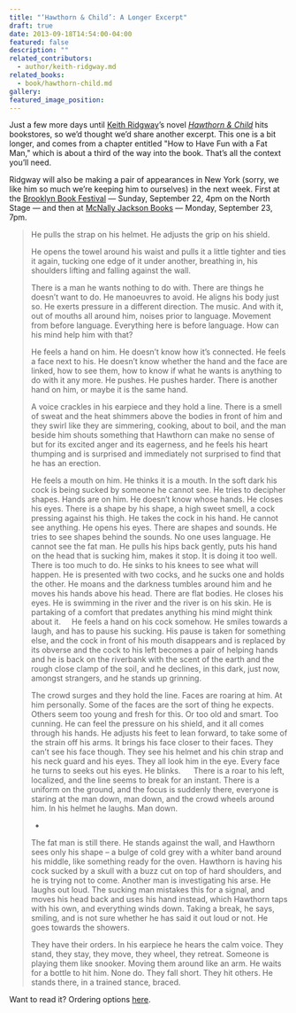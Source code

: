 ```yaml
---
title: "‘Hawthorn & Child’: A Longer Excerpt"
draft: true
date: 2013-09-18T14:54:00-04:00
featured: false
description: ""
related_contributors:
  - author/keith-ridgway.md
related_books:
  - book/hawthorn-child.md
gallery:
featured_image_position: 
---
```


Just a few more days until [Keith Ridgway](https://twitter.com/kthrdgwy)’s novel _[Hawthorn & Child](http://ndbooks.com/book/hawthorn-child)_ hits bookstores, so we’d thought we’d share another excerpt. This one is a bit longer, and comes from a chapter entitled "How to Have Fun with a Fat Man," which is about a third of the way into the book. That’s all the context you’ll need.

Ridgway will also be making a pair of appearances in New York (sorry, we like him so much we’re keeping him to ourselves) in the next week. First at the [Brooklyn Book Festival](http://www.brooklynbookfestival.org/BBF/FestivalEvents) — Sunday, September 22, 4pm on the North Stage — and then at [McNally Jackson Books](http://www.mcnallyjackson.com/event/new-directions-presents-keith-ridgway) — Monday, September 23, 7pm. 

> He pulls the strap on his helmet. He adjusts the grip on his shield.
> 
> He opens the towel around his waist and pulls it a little tighter and ties it again, tucking one edge of it under another, breathing in, his shoulders lifting and falling against the wall.
> 
> There is a man he wants nothing to do with. There are things he doesn’t want to do. He manoeuvres to avoid. He aligns his body just so. He exerts pressure in a different direction. The music. And with it, out of mouths all around him, noises prior to language. Movement from before language. Everything here is before language. How can his mind help him with that?
> 
> He feels a hand on him. He doesn’t know how it’s connected. He feels a face next to his. He doesn’t know whether the hand and the face are linked, how to see them, how to know if what he wants is anything to do with it any more. He pushes. He pushes harder. There is another hand on him, or maybe it is the same hand.
> 
> A voice crackles in his earpiece and they hold a line. There is a smell of sweat and the heat shimmers above the bodies in front of him and they swirl like they are simmering, cooking, about to boil, and the man beside him shouts something that Hawthorn can make no sense of but for its excited anger and its eagerness, and he feels his heart thumping and is surprised and immediately not surprised to find that he has an erection.
> 
> He feels a mouth on him. He thinks it is a mouth. In the soft dark his cock is being sucked by someone he cannot see. He tries to decipher shapes. Hands are on him. He doesn’t know whose hands. He closes his eyes. There is a shape by his shape, a high sweet smell, a cock pressing against his thigh. He takes the cock in his hand. He cannot see anything. He opens his eyes. There are shapes and sounds. He tries to see shapes behind the sounds. No one uses language. He cannot see the fat man. He pulls his hips back gently, puts his hand on the head that is sucking him, makes it stop. It is doing it too well. There is too much to do. He sinks to his knees to see what will happen. He is presented with two cocks, and he sucks one and holds the other. He moans and the darkness tumbles around him and he moves his hands above his head. There are flat bodies. He closes his eyes. He is swimming in the river and the river is on his skin. He is partaking of a comfort that predates anything his mind might think about it.
>     He feels a hand on his cock somehow. He smiles towards a laugh, and has to pause his sucking. His pause is taken for something else, and the cock in front of his mouth disappears and is replaced by its obverse and the cock to his left becomes a pair of helping hands and he is back on the riverbank with the scent of the earth and the rough close clamp of the soil, and he declines, in this dark, just now, amongst strangers, and he stands up grinning.
> 
> The crowd surges and they hold the line. Faces are roaring at him. At him personally. Some of the faces are the sort of thing he expects. Others seem too young and fresh for this. Or too old and smart. Too cunning. He can feel the pressure on his shield, and it all comes through his hands. He adjusts his feet to lean forward, to take some of the strain off his arms. It brings his face closer to their faces. They can’t see his face though. They see his helmet and his chin strap and his neck guard and his eyes. They all look him in the eye. Every face he turns to seeks out his eyes. He blinks.
>      There is a roar to his left, localized, and the line seems to break for an instant. There is a uniform on the ground, and the focus is suddenly there, everyone is staring at the man down, man down, and the crowd wheels around him. In his helmet he laughs. Man down.
> 
> *
> 
> The fat man is still there. He stands against the wall, and Hawthorn sees only his shape – a bulge of cold grey with a whiter band around his middle, like something ready for the oven. Hawthorn is having his cock sucked by a skull with a buzz cut on top of hard shoulders, and he is trying not to come. Another man is investigating his arse. He laughs out loud. The sucking man mistakes this for a signal, and moves his head back and uses his hand instead, which Hawthorn taps with his own, and everything winds down. Taking a break, he says, smiling, and is not sure whether he has said it out loud or not. He goes towards the showers.
> 
> They have their orders. In his earpiece he hears the calm voice. They stand, they stay, they move, they wheel, they retreat. Someone is playing them like snooker. Moving them around like an arm. He waits for a bottle to hit him. None do. They fall short. They hit others. He stands there, in a trained stance, braced.

Want to read it? Ordering options [here](http://ndbooks.com/book/hawthorn-child). 

